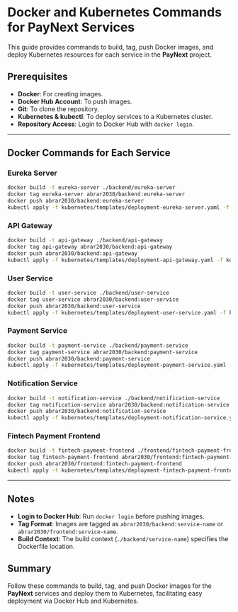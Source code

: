# Docker and Kubernetes Commands for PayNext Services

This guide provides commands to build, tag, push Docker images, and deploy Kubernetes resources for each service in the **PayNext** project.

## Prerequisites

- **Docker**: For creating images.
- **Docker Hub Account**: To push images.
- **Git**: To clone the repository.
- **Kubernetes & kubectl**: To deploy services to a Kubernetes cluster.
- **Repository Access**: Login to Docker Hub with `docker login`.

---

## Docker Commands for Each Service

### Eureka Server
```bash
docker build -t eureka-server ./backend/eureka-server
docker tag eureka-server abrar2030/backend:eureka-server
docker push abrar2030/backend:eureka-server
kubectl apply -f kubernetes/templates/deployment-eureka-server.yaml -f kubernetes/templates/service-eureka-server.yaml
```

### API Gateway
```bash
docker build -t api-gateway ./backend/api-gateway
docker tag api-gateway abrar2030/backend:api-gateway
docker push abrar2030/backend:api-gateway
kubectl apply -f kubernetes/templates/deployment-api-gateway.yaml -f kubernetes/templates/service-api-gateway.yaml
```

### User Service
```bash
docker build -t user-service ./backend/user-service
docker tag user-service abrar2030/backend:user-service
docker push abrar2030/backend:user-service
kubectl apply -f kubernetes/templates/deployment-user-service.yaml -f kubernetes/templates/service-user-service.yaml
```

### Payment Service
```bash
docker build -t payment-service ./backend/payment-service
docker tag payment-service abrar2030/backend:payment-service
docker push abrar2030/backend:payment-service
kubectl apply -f kubernetes/templates/deployment-payment-service.yaml -f kubernetes/templates/service-payment-service.yaml
```

### Notification Service
```bash
docker build -t notification-service ./backend/notification-service
docker tag notification-service abrar2030/backend:notification-service
docker push abrar2030/backend:notification-service
kubectl apply -f kubernetes/templates/deployment-notification-service.yaml -f kubernetes/templates/service-notification-service.yaml
```

### Fintech Payment Frontend
```bash
docker build -t fintech-payment-frontend ./frontend/fintech-payment-frontend
docker tag fintech-payment-frontend abrar2030/frontend:fintech-payment-frontend
docker push abrar2030/frontend:fintech-payment-frontend
kubectl apply -f kubernetes/templates/deployment-fintech-payment-frontend.yaml -f kubernetes/templates/service-fintech-payment-frontend.yaml
```

---

## Notes

- **Login to Docker Hub**: Run `docker login` before pushing images.
- **Tag Format**: Images are tagged as `abrar2030/backend:service-name` or `abrar2030/frontend:service-name`.
- **Build Context**: The build context (`./backend/service-name`) specifies the Dockerfile location.

## Summary

Follow these commands to build, tag, and push Docker images for the **PayNext** services and deploy them to Kubernetes, facilitating easy deployment via Docker Hub and Kubernetes.